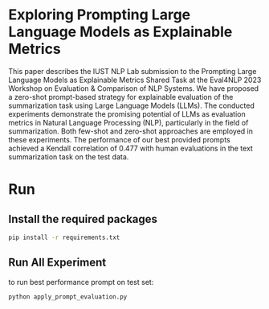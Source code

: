 # Exploring  Prompting Large Language Models as Explainable Metrics
This paper describes the IUST NLP Lab submission to the Prompting Large Language Models as Explainable Metrics Shared Task at the Eval4NLP 2023  Workshop on Evaluation \& Comparison of NLP Systems. We have proposed a zero-shot prompt-based strategy for explainable evaluation of the summarization task using Large Language Models (LLMs). The conducted experiments demonstrate the promising potential of LLMs as evaluation metrics in Natural Language Processing (NLP), particularly in the field of summarization. Both few-shot and zero-shot approaches are employed in these experiments. The performance of our best provided prompts achieved a Kendall correlation of 0.477 with human evaluations in the text summarization task on the test data.


# Run

## Install the required packages
```bash
pip install -r requirements.txt
```

## Run All Experiment
to run best performance prompt on test set:
```bash
python apply_prompt_evaluation.py
```